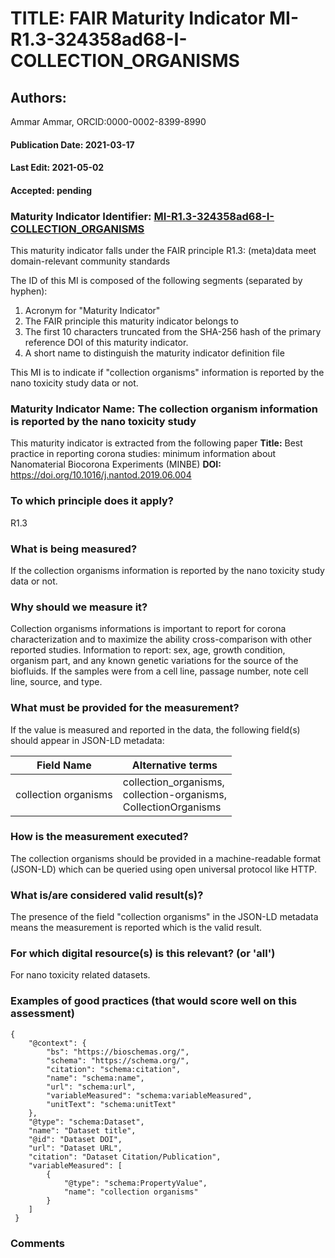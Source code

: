 # TITLE: FAIR Maturity Indicator MI-R1.3-324358ad68-I-COLLECTION_ORGANISMS

## Authors: 
Ammar Ammar, ORCID:0000-0002-8399-8990

#### Publication Date: 2021-03-17
#### Last Edit: 2021-05-02
#### Accepted: pending

### Maturity Indicator Identifier: [MI-R1.3-324358ad68-I-COLLECTION_ORGANISMS](https://w3id.org/fair/maturity_indicator/terms/Gen2/MI-R1.3-324358ad68-I-COLLECTION_ORGANISMS)

This maturity indicator falls under the FAIR principle R1.3:
(meta)data meet domain-relevant community standards

The ID of this MI is composed of the following segments (separated by hyphen):
1. Acronym for "Maturity Indicator"
1. The FAIR principle this maturity indicator belongs to
1. The first 10 characters truncated from the SHA-256 hash of the primary reference DOI of this maturity indicator.
1. A short name to distinguish the maturity indicator definition file

This MI is to indicate if "collection organisms" information is reported by the nano toxicity study data or not.

### Maturity Indicator Name:  The collection organism information is reported by the nano toxicity study

This maturity indicator is extracted from the following paper 
**Title:** Best practice in reporting corona studies: minimum information about Nanomaterial Biocorona Experiments (MINBE)
**DOI:** https://doi.org/10.1016/j.nantod.2019.06.004

### To which principle does it apply?  
R1.3

### What is being measured?
If the collection organisms information is reported by the nano toxicity study data or not.

### Why should we measure it?
Collection organisms informations is important to report for corona characterization and
to maximize the ability cross-comparison with other reported studies. Information to report:
sex, age, growth condition, organism part, and any known genetic variations for the source of the biofluids.
If the samples were from a cell line, passage number, note cell line, source, and type.

### What must be provided for the measurement?
If the value is measured and reported in the data, the following field(s) should appear in JSON-LD metadata: 

| Field Name                | Alternative terms                                                        |
| ------------------------- | ------------------------------------------------------------------------ |
| collection organisms      | collection_organisms,<br>collection-organisms,<br>CollectionOrganisms    |

### How is the measurement executed?
The collection organisms should be provided in a machine-readable format (JSON-LD) which can be queried using open universal protocol like HTTP.

### What is/are considered valid result(s)?
The presence of the field "collection organisms" in the JSON-LD metadata means the measurement is reported which is the valid result.

### For which digital resource(s) is this relevant? (or 'all')
For nano toxicity related datasets.  

### Examples of good practices (that would score well on this assessment)
```{json}
{
 	"@context": {
 		"bs": "https://bioschemas.org/",
 		"schema": "https://schema.org/",
 		"citation": "schema:citation",
 		"name": "schema:name",
 		"url": "schema:url",
 		"variableMeasured": "schema:variableMeasured",
 		"unitText": "schema:unitText"
 	},
 	"@type": "schema:Dataset",
 	"name": "Dataset title",
 	"@id": "Dataset DOI",
 	"url": "Dataset URL",
 	"citation": "Dataset Citation/Publication",
 	"variableMeasured": [
 		{
 			"@type": "schema:PropertyValue",
 			"name": "collection organisms"
 		}
 	]
 }
```

### Comments

